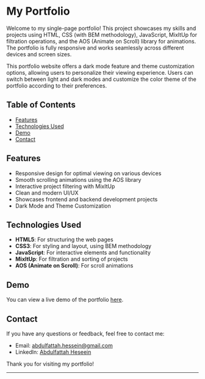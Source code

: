 # My Portfolio

Welcome to my single-page portfolio! This project showcases my skills and projects using HTML, CSS (with BEM methodology), JavaScript, MixItUp for filtration operations, and the AOS (Animate on Scroll) library for animations. The portfolio is fully responsive and works seamlessly across different devices and screen sizes.

This portfolio website offers a dark mode feature and theme customization options, allowing users to personalize their viewing experience. Users can switch between light and dark modes and customize the color theme of the portfolio according to their preferences.


## Table of Contents

- [Features](#features)
- [Technologies Used](#technologies-used)
- [Demo](#demo)
- [Contact](#contact)

## Features

- Responsive design for optimal viewing on various devices
- Smooth scrolling animations using the AOS library
- Interactive project filtering with MixItUp
- Clean and modern UI/UX
- Showcases frontend and backend development projects
- Dark Mode and Theme Customization

## Technologies Used

- **HTML5**: For structuring the web pages
- **CSS3**: For styling and layout, using BEM methodology
- **JavaScript**: For interactive elements and functionality
- **MixItUp**: For filtration and sorting of projects
- **AOS (Animate on Scroll)**: For scroll animations

## Demo

You can view a live demo of the portfolio [here](https://abdulfattahhessein.github.io/portofolio).

## Contact

If you have any questions or feedback, feel free to contact me:

- Email: abdulfattah.hessein@gmail.com
- LinkedIn: [Abdulfattah Heseein](https://www.linkedin.com/in/abdulfattahhessein)

Thank you for visiting my portfolio!

---
